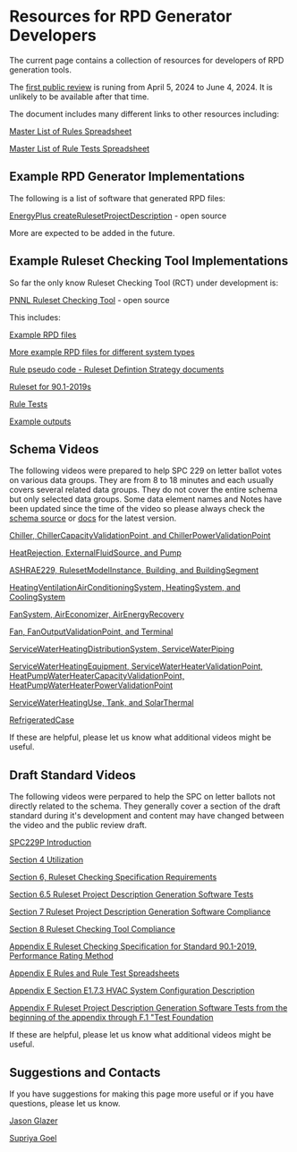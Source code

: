 # Resources for RPD Generator Developers

The current page contains a collection of resources for developers of RPD generation tools. 

The [first public review](https://osr.ashrae.org/Online-Comment-Database/ShowDoc2/Table/DocumentAttachments/FileName/4308-Std229P_1st_PPR_Draft_chair_approved.zip/download/false) is runing from April 5, 2024 to June 4, 2024. It is unlikely to be available after that time.

The document includes many different links to other resources including:

[Master List of Rules Spreadsheet](https://1drv.ms/x/s!AoRQkE5gaWd5jSkkKuZMK2V81iVY?e=WZPW05)

[Master List of Rule Tests Spreadsheet](https://1drv.ms/x/s!AoRQkE5gaWd5jSkkKuZMK2V81iVY?e=WZPW05)


## Example RPD Generator Implementations

The following is a list of software that generated RPD files:

[EnergyPlus createRulesetProjectDescription](https://github.com/JasonGlazer/createRulesetProjectDescription) - open source

More are expected to be added in the future.

## Example Ruleset Checking Tool Implementations

So far the only know Ruleset Checking Tool (RCT) under development is:

[PNNL Ruleset Checking Tool](https://github.com/pnnl/ruleset-checking-tool) - open source

This includes:

[Example RPD files](https://github.com/pnnl/ruleset-checking-tool/tree/master/examples/chicago_demo)

[More example RPD files for different system types](https://github.com/pnnl/ruleset-checking-tool/tree/master/rct229/ruletest_engine/ruletest_jsons/ashrae9012019/system_types)

[Rule pseudo code - Ruleset Defintion Strategy documents](https://github.com/pnnl/ruleset-checking-tool/blob/master/docs/_toc.md) 

[Ruleset for 90.1-2019s](https://github.com/pnnl/ruleset-checking-tool/tree/master/rct229/rulesets/ashrae9012019) 

[Rule Tests](https://github.com/pnnl/ruleset-checking-tool/tree/master/rct229/ruletest_engine/ruletest_jsons) 

[Example outputs](https://github.com/pnnl/ruleset-checking-tool/tree/develop/examples/output)




## Schema Videos

The following videos were prepared to help SPC 229 on letter ballot votes on various data groups. They are from 8 to 18 minutes and each usually covers several related data groups. They do not cover the entire schema but only selected data groups. Some data element names and Notes have been updated since the time of the video so please always check the [schema source](https://github.com/open229/ruleset-model-description-schema/tree/develop/schema-source) or [docs](https://github.com/open229/ruleset-model-description-schema/tree/develop/docs229) for the latest version.

[Chiller, ChillerCapacityValidationPoint, and ChillerPowerValidationPoint](https://www.youtube.com/watch?v=xKfrwOR8tuc)

[HeatRejection, ExternalFluidSource, and Pump](https://www.youtube.com/watch?v=PzUoA91W0Vg)

[ASHRAE229, RulesetModelInstance, Building, and BuildingSegment](https://www.youtube.com/watch?v=-ac52BoCBqM)

[HeatingVentilationAirConditioningSystem, HeatingSystem, and CoolingSystem](https://www.youtube.com/watch?v=1ym9LETGl2A)

[FanSystem, AirEconomizer, AirEnergyRecovery](https://www.youtube.com/watch?v=9FYNFtqF12w)

[Fan, FanOutputValidationPoint, and Terminal](https://www.youtube.com/watch?v=w6x2wrth3UE)

[ServiceWaterHeatingDistributionSystem, ServiceWaterPiping](https://www.youtube.com/watch?v=cTvBONDVsTg)

[ServiceWaterHeatingEquipment, ServiceWaterHeaterValidationPoint, HeatPumpWaterHeaterCapacityValidationPoint, HeatPumpWaterHeaterPowerValidationPoint](https://www.youtube.com/watch?v=jaaKRs_dkqE)

[ServiceWaterHeatingUse, Tank, and SolarThermal](https://www.youtube.com/watch?v=StL7Ghru1LM)

[RefrigeratedCase](https://www.youtube.com/watch?v=2BqN6Ss_Lms)

If these are helpful, please let us know what additional videos might be useful.

## Draft Standard Videos

The following videos were perpared to help the SPC on letter ballots not directly related to the schema. They generally cover a section of the draft standard during it's development and content may have changed between the video and the public review draft.

[SPC229P Introduction](https://www.youtube.com/watch?v=tws7ms0mKAM)

[Section 4 Utilization](https://www.youtube.com/watch?v=ceY5X60QQdk)

[Section 6, Ruleset Checking Specification Requirements](https://www.youtube.com/watch?v=vv0-nlQxoBo)

[Section 6.5 Ruleset Project Description Generation Software Tests](https://www.youtube.com/watch?v=uvByDUSZfWw)

[Section 7 Ruleset Project Description Generation Software Compliance](https://www.youtube.com/watch?v=RuvYd9qXqdk)

[Section 8 Ruleset Checking Tool Compliance](https://www.youtube.com/watch?v=0OuoE7u9r_s)

[Appendix E Ruleset Checking Specification for Standard 90.1-2019, Performance Rating Method](https://www.youtube.com/watch?v=pAcevlMLADA)

[Appendix E Rules and Rule Test Spreadsheets](https://www.youtube.com/watch?v=4q_fBZ1lrPI)

[Appendix E Section E1.7.3 HVAC System Configuration Description](https://www.youtube.com/watch?v=-2Enr6jgWkw)

[Appendix F Ruleset Project Description Generation Software Tests from the beginning of the appendix through F.1 "Test Foundation](https://www.youtube.com/watch?v=oXbFLA7PR58)

If these are helpful, please let us know what additional videos might be useful.


## Suggestions and Contacts

If you have suggestions for making this page more useful or if you have questions, please let us know.

[Jason Glazer](mailto:jglazer@gard.com)

[Supriya Goel](mailto:Supriya.Goel@pnnl.gov)


 
